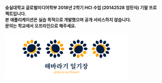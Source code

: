 **숭실대학교 글로벌미디어학부 2018년 2학기 HCI 수업 (20142528 엄민식) 기말 프로젝트입니다.**<br>
**본 애플리케이션은 실습 목적으로 개발했으며 공개 서비스하지 않습니다.**<br>
**문의는 학교에서 오프라인으로 해주세요.**

<img src="facebook_page_cover.gif" width="80%" height="80%">
